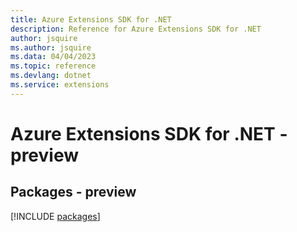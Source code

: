 ```yaml
---
title: Azure Extensions SDK for .NET
description: Reference for Azure Extensions SDK for .NET
author: jsquire
ms.author: jsquire
ms.data: 04/04/2023
ms.topic: reference
ms.devlang: dotnet
ms.service: extensions
---
```

# Azure Extensions SDK for .NET - preview
## Packages - preview
[!INCLUDE [packages](extensions-index.md)]